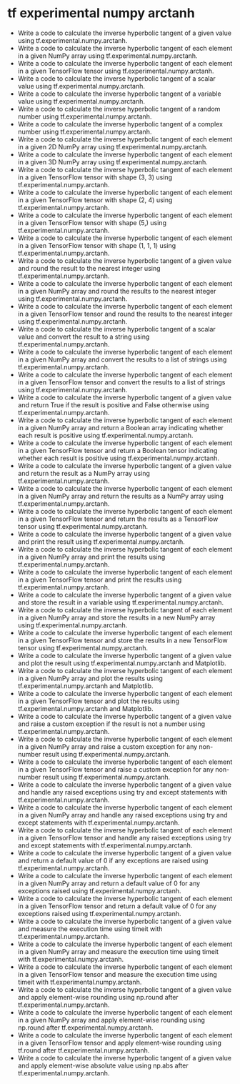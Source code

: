 # tf experimental numpy arctanh

- Write a code to calculate the inverse hyperbolic tangent of a given value using tf.experimental.numpy.arctanh.
- Write a code to calculate the inverse hyperbolic tangent of each element in a given NumPy array using tf.experimental.numpy.arctanh.
- Write a code to calculate the inverse hyperbolic tangent of each element in a given TensorFlow tensor using tf.experimental.numpy.arctanh.
- Write a code to calculate the inverse hyperbolic tangent of a scalar value using tf.experimental.numpy.arctanh.
- Write a code to calculate the inverse hyperbolic tangent of a variable value using tf.experimental.numpy.arctanh.
- Write a code to calculate the inverse hyperbolic tangent of a random number using tf.experimental.numpy.arctanh.
- Write a code to calculate the inverse hyperbolic tangent of a complex number using tf.experimental.numpy.arctanh.
- Write a code to calculate the inverse hyperbolic tangent of each element in a given 2D NumPy array using tf.experimental.numpy.arctanh.
- Write a code to calculate the inverse hyperbolic tangent of each element in a given 3D NumPy array using tf.experimental.numpy.arctanh.
- Write a code to calculate the inverse hyperbolic tangent of each element in a given TensorFlow tensor with shape (3, 3) using tf.experimental.numpy.arctanh.
- Write a code to calculate the inverse hyperbolic tangent of each element in a given TensorFlow tensor with shape (2, 4) using tf.experimental.numpy.arctanh.
- Write a code to calculate the inverse hyperbolic tangent of each element in a given TensorFlow tensor with shape (5,) using tf.experimental.numpy.arctanh.
- Write a code to calculate the inverse hyperbolic tangent of each element in a given TensorFlow tensor with shape (1, 1, 1) using tf.experimental.numpy.arctanh.
- Write a code to calculate the inverse hyperbolic tangent of a given value and round the result to the nearest integer using tf.experimental.numpy.arctanh.
- Write a code to calculate the inverse hyperbolic tangent of each element in a given NumPy array and round the results to the nearest integer using tf.experimental.numpy.arctanh.
- Write a code to calculate the inverse hyperbolic tangent of each element in a given TensorFlow tensor and round the results to the nearest integer using tf.experimental.numpy.arctanh.
- Write a code to calculate the inverse hyperbolic tangent of a scalar value and convert the result to a string using tf.experimental.numpy.arctanh.
- Write a code to calculate the inverse hyperbolic tangent of each element in a given NumPy array and convert the results to a list of strings using tf.experimental.numpy.arctanh.
- Write a code to calculate the inverse hyperbolic tangent of each element in a given TensorFlow tensor and convert the results to a list of strings using tf.experimental.numpy.arctanh.
- Write a code to calculate the inverse hyperbolic tangent of a given value and return True if the result is positive and False otherwise using tf.experimental.numpy.arctanh.
- Write a code to calculate the inverse hyperbolic tangent of each element in a given NumPy array and return a Boolean array indicating whether each result is positive using tf.experimental.numpy.arctanh.
- Write a code to calculate the inverse hyperbolic tangent of each element in a given TensorFlow tensor and return a Boolean tensor indicating whether each result is positive using tf.experimental.numpy.arctanh.
- Write a code to calculate the inverse hyperbolic tangent of a given value and return the result as a NumPy array using tf.experimental.numpy.arctanh.
- Write a code to calculate the inverse hyperbolic tangent of each element in a given NumPy array and return the results as a NumPy array using tf.experimental.numpy.arctanh.
- Write a code to calculate the inverse hyperbolic tangent of each element in a given TensorFlow tensor and return the results as a TensorFlow tensor using tf.experimental.numpy.arctanh.
- Write a code to calculate the inverse hyperbolic tangent of a given value and print the result using tf.experimental.numpy.arctanh.
- Write a code to calculate the inverse hyperbolic tangent of each element in a given NumPy array and print the results using tf.experimental.numpy.arctanh.
- Write a code to calculate the inverse hyperbolic tangent of each element in a given TensorFlow tensor and print the results using tf.experimental.numpy.arctanh.
- Write a code to calculate the inverse hyperbolic tangent of a given value and store the result in a variable using tf.experimental.numpy.arctanh.
- Write a code to calculate the inverse hyperbolic tangent of each element in a given NumPy array and store the results in a new NumPy array using tf.experimental.numpy.arctanh.
- Write a code to calculate the inverse hyperbolic tangent of each element in a given TensorFlow tensor and store the results in a new TensorFlow tensor using tf.experimental.numpy.arctanh.
- Write a code to calculate the inverse hyperbolic tangent of a given value and plot the result using tf.experimental.numpy.arctanh and Matplotlib.
- Write a code to calculate the inverse hyperbolic tangent of each element in a given NumPy array and plot the results using tf.experimental.numpy.arctanh and Matplotlib.
- Write a code to calculate the inverse hyperbolic tangent of each element in a given TensorFlow tensor and plot the results using tf.experimental.numpy.arctanh and Matplotlib.
- Write a code to calculate the inverse hyperbolic tangent of a given value and raise a custom exception if the result is not a number using tf.experimental.numpy.arctanh.
- Write a code to calculate the inverse hyperbolic tangent of each element in a given NumPy array and raise a custom exception for any non-number result using tf.experimental.numpy.arctanh.
- Write a code to calculate the inverse hyperbolic tangent of each element in a given TensorFlow tensor and raise a custom exception for any non-number result using tf.experimental.numpy.arctanh.
- Write a code to calculate the inverse hyperbolic tangent of a given value and handle any raised exceptions using try and except statements with tf.experimental.numpy.arctanh.
- Write a code to calculate the inverse hyperbolic tangent of each element in a given NumPy array and handle any raised exceptions using try and except statements with tf.experimental.numpy.arctanh.
- Write a code to calculate the inverse hyperbolic tangent of each element in a given TensorFlow tensor and handle any raised exceptions using try and except statements with tf.experimental.numpy.arctanh.
- Write a code to calculate the inverse hyperbolic tangent of a given value and return a default value of 0 if any exceptions are raised using tf.experimental.numpy.arctanh.
- Write a code to calculate the inverse hyperbolic tangent of each element in a given NumPy array and return a default value of 0 for any exceptions raised using tf.experimental.numpy.arctanh.
- Write a code to calculate the inverse hyperbolic tangent of each element in a given TensorFlow tensor and return a default value of 0 for any exceptions raised using tf.experimental.numpy.arctanh.
- Write a code to calculate the inverse hyperbolic tangent of a given value and measure the execution time using timeit with tf.experimental.numpy.arctanh.
- Write a code to calculate the inverse hyperbolic tangent of each element in a given NumPy array and measure the execution time using timeit with tf.experimental.numpy.arctanh.
- Write a code to calculate the inverse hyperbolic tangent of each element in a given TensorFlow tensor and measure the execution time using timeit with tf.experimental.numpy.arctanh.
- Write a code to calculate the inverse hyperbolic tangent of a given value and apply element-wise rounding using np.round after tf.experimental.numpy.arctanh.
- Write a code to calculate the inverse hyperbolic tangent of each element in a given NumPy array and apply element-wise rounding using np.round after tf.experimental.numpy.arctanh.
- Write a code to calculate the inverse hyperbolic tangent of each element in a given TensorFlow tensor and apply element-wise rounding using tf.round after tf.experimental.numpy.arctanh.
- Write a code to calculate the inverse hyperbolic tangent of a given value and apply element-wise absolute value using np.abs after tf.experimental.numpy.arctanh.